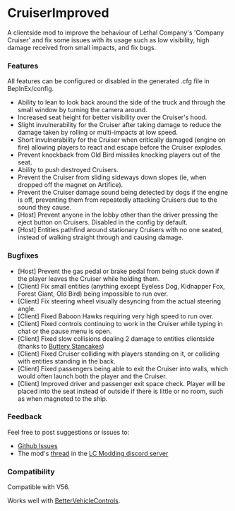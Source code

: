 # CruiserImproved
 A clientside mod to improve the behaviour of Lethal Company's 'Company Cruiser' and fix some issues with its usage such as low visibility, high damage received from small impacts, and fix bugs.

### Features
All features can be configured or disabled in the generated .cfg file in BepInEx/config.
- Ability to lean to look back around the side of the truck and through the small window by turning the camera around.
- Increased seat height for better visibility over the Cruiser's hood.
- Slight invulnerability for the Cruiser after taking damage to reduce the damage taken by rolling or multi-impacts at low speed.
- Short invulnerability for the Cruiser when critically damaged (engine on fire) allowing players to react and escape before the Cruiser explodes.
- Prevent knockback from Old Bird missiles knocking players out of the seat.
- Ability to push destroyed Cruisers.
- Prevent the Cruiser from sliding sideways down slopes (ie, when dropped off the magnet on Artifice).
- Prevent the Cruiser damage sound being detected by dogs if the engine is off, preventing them from repeatedly attacking Cruisers due to the sound they cause.
- \[Host\] Prevent anyone in the lobby other than the driver pressing the eject button on Cruisers. Disabled in the config by default.
- \[Host\] Entities pathfind around stationary Cruisers with no one seated, instead of walking straight through and causing damage.

### Bugfixes
- \[Host\] Prevent the gas pedal or brake pedal from being stuck down if the player leaves the Cruiser while holding them.
- \[Client\] Fix small entities (anything except Eyeless Dog, Kidnapper Fox, Forest Giant, Old Bird) being impossible to run over.
- \[Client\] Fix steering wheel visually desyncing from the actual steering angle.
- \[Client\] Fixed Baboon Hawks requiring very high speed to run over.
- \[Client\] Fixed controls continuing to work in the Cruiser while typing in chat or the pause menu is open.
- \[Client\] Fixed slow collisions dealing 2 damage to entities clientside (thanks to [Buttery Stancakes](https://github.com/ButteryStancakes))
- \[Client\] Fixed Cruiser colliding with players standing on it, or colliding with entities standing in the back.
- \[Client\] Fixed passengers being able to exit the Cruiser into walls, which would often launch both the player and the Cruiser.
- \[Client\] Improved driver and passenger exit space check. Player will be placed into the seat instead of outside if there is little or no room, such as when magneted to the ship.

### Feedback

Feel free to post suggestions or issues to:

- [Github Issues](https://github.com/digger1213/CruiserImproved/issues)
- The mod's [thread](https://discord.com/channels/1168655651455639582/1258980772996448309) in the [LC Modding discord server](https://discord.gg/XeyYqRdRGC)

### Compatibility
Compatible with V56.

Works well with [BetterVehicleControls](https://thunderstore.io/c/lethal-company/p/Dev1A3/BetterVehicleControls/).
